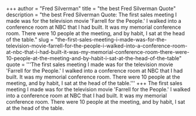 +++
author = "Fred Silverman"
title = "the best Fred Silverman Quote"
description = "the best Fred Silverman Quote: The first sales meeting I made was for the television movie 'Farrell for the People.' I walked into a conference room at NBC that I had built. It was my memorial conference room. There were 10 people at the meeting, and by habit, I sat at the head of the table."
slug = "the-first-sales-meeting-i-made-was-for-the-television-movie-farrell-for-the-people-i-walked-into-a-conference-room-at-nbc-that-i-had-built-it-was-my-memorial-conference-room-there-were-10-people-at-the-meeting-and-by-habit-i-sat-at-the-head-of-the-table"
quote = '''The first sales meeting I made was for the television movie 'Farrell for the People.' I walked into a conference room at NBC that I had built. It was my memorial conference room. There were 10 people at the meeting, and by habit, I sat at the head of the table.'''
+++
The first sales meeting I made was for the television movie 'Farrell for the People.' I walked into a conference room at NBC that I had built. It was my memorial conference room. There were 10 people at the meeting, and by habit, I sat at the head of the table.
